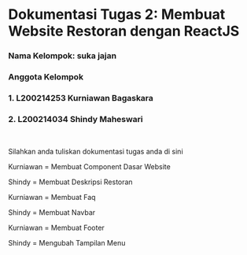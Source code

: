 # Dokumentasi Tugas 2: Membuat Website Restoran dengan ReactJS
### Nama Kelompok: suka jajan
### Anggota Kelompok
### 1. L200214253 Kurniawan Bagaskara
### 2. L200214034 Shindy Maheswari
<br>

Silahkan anda tuliskan dokumentasi tugas anda di sini

Kurniawan = Membuat Component Dasar Website

Shindy = Membuat Deskripsi Restoran

Kurniawan = Membuat Faq

Shindy = Membuat Navbar

Kurniawan = Membuat Footer

Shindy = Mengubah Tampilan Menu

